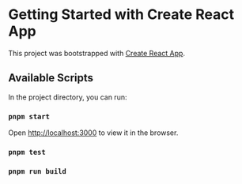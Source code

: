 # Getting Started with Create React App

This project was bootstrapped with [Create React App](https://github.com/facebook/create-react-app).

## Available Scripts

In the project directory, you can run:

### `pnpm start`

Open [http://localhost:3000](http://localhost:3000) to view it in the browser.

### `pnpm test`

### `pnpm run build`
